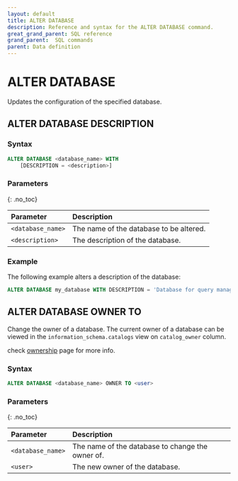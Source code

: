 ```yaml
---
layout: default
title: ALTER DATABASE
description: Reference and syntax for the ALTER DATABASE command.
great_grand_parent: SQL reference
grand_parent:  SQL commands
parent: Data definition
---
```


# ALTER DATABASE

Updates the configuration of the specified database.

## ALTER DATABASE DESCRIPTION

### Syntax

```sql
ALTER DATABASE <database_name> WITH
    [DESCRIPTION = <description>]
```

### Parameters 
{: .no_toc} 

| Parameter | Description |
| :--- | :--- |
| `<database_name>`                  | The name of the database to be altered. |
| `<description>`      | The description of the database. |

### Example
The following example alters a description of the database: 

```sql
ALTER DATABASE my_database WITH DESCRIPTION = 'Database for query management';
```

## ALTER DATABASE OWNER TO

Change the owner of a database. The current owner of a database can be viewed in the `information_schema.catalogs` view on `catalog_owner` column.

check [ownership](../../../Guides/security/ownership.md) page for more info.

### Syntax

```sql
ALTER DATABASE <database_name> OWNER TO <user>
```

### Parameters 
{: .no_toc}

| Parameter | Description |
| :--- | :--- |
| `<database_name>` | The name of the database to change the owner of. |
| `<user>` | The new owner of the database. |